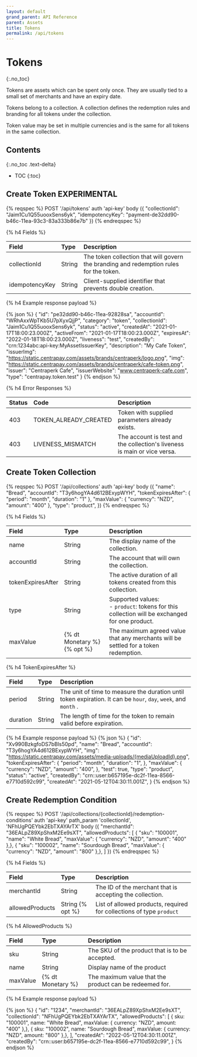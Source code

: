 ```yaml
---
layout: default
grand_parent: API Reference
parent: Assets
title: Tokens
permalink: /api/tokens
---
```


# Tokens
{:.no_toc}

Tokens are assets which can be spent only once. They are usually tied to a
small set of merchants and have an expiry date.

Tokens belong to a collection. A collection defines the redemption rules and
branding for all tokens under the collection.

Token value may be set in multiple currencies and is the same for all tokens in the same collection.

## Contents
{:.no_toc .text-delta}

* TOC
{:toc}

## Create Token **EXPERIMENTAL**

{% reqspec %}
  POST '/api/tokens'
  auth 'api-key'
  body ({
    "collectionId": "Jaim1Cu1Q55uooxSens6yk",
    "idempotencyKey": "payment-de32dd90-b46c-11ea-93c3-83a333b86e7b"
  })
{% endreqspec %}

{% h4 Fields %}

|     Field      |  Type  |                                      Description                                       |
| :------------- | :----- | :------------------------------------------------------------------------------------- |
| collectionId   | String | The token collection that will govern the branding and redemption rules for the token. |
| idempotencyKey | String | Client-supplied identifier that prevents double creation.                              |

{% h4 Example response payload %}

{% json %}
{
  "id": "pe32dd90-b46c-11ea-92828sa",
  "accountId": "WRhAxxWpTKb5U7pXyxQjjP",
	"category": "token",
	"collectionId": "Jaim1Cu1Q55uooxSens6yk",
  "status": "active",
  "createdAt": "2021-01-17T18:00:23.000Z",
  "activeFrom": "2021-01-17T18:00:23.000Z",
  "expiresAt": "2022-01-18T18:00:23.000Z",
	"liveness": "test",
	"createdBy": "crn:1234abc:api-key:MyAssetIssuerKey",
	"description": "My Cafe Token",
  "issuerImg": "https://static.centrapay.com/assets/brands/centraperk/logo.png",
	"img": "https://static.centrapay.com/assets/brands/centraperk/cafe-token.png",
  "issuer": "Centraperk Cafe",
  "issuerWebsite": "www.centraperk-cafe.com",
	"type": "centrapay.token.test"
}
{% endjson %}

{% h4 Error Responses %}

| Status |         Code          |                               Description                                |
| :----- | :-------------------- | :----------------------------------------------------------------------- |
| 403    | TOKEN_ALREADY_CREATED | Token with supplied parameters already exists.                           |
| 403    | LIVENESS_MISMATCH     | The account is test and the collection's liveness is main or vice versa. |

## Create Token Collection

{% reqspec %}
  POST '/api/collections'
  auth 'api-key'
  body ({
    "name": "Bread",
		"accountId": "T3y6hogYA4d612BExypWYH",
		"tokenExpiresAfter": {
			"period": "month",
			"duration": "1"
		},
		"maxValue": {
			"currency": "NZD",
			"amount": "400"
		},
		"type": "product",
  })
{% endreqspec %}

{% h4 Fields %}

|     Field      |  Type  |                                      Description                                       |
| :------------- | :----- | :------------------------------------------------------------------------------------- |
| name   | String | The display name of the collection. |
| accountId | String | The account that will own the collection.                              |
| tokenExpiresAfter   | String | The active duration of all tokens created from this collection. |
| type | String | Supported values: <br> - `product`: tokens for this collection will be exchanged for one product. |
| maxValue | {% dt Monetary %} {% opt %} | The maximum agreed value that any merchants will be settled for a token redemption. |

{% h4 TokenExpiresAfter %}

|     Field      |  Type  |                                      Description                                       |
| :------------- | :----- | :------------------------------------------------------------------------------------- |
| period | String | The unit of time to measure the duration until token expiration. It can be `hour`, `day`, `week`, and `month` .|
| duration | String | The length of time for the token to remain valid before expiration. |

{% h4 Example response payload %}
{% json %}
{
  "id": "Xv990BzkgfoDS7bBls50pd",
  "name": "Bread",
	"accountId": "T3y6hogYA4d612BExypWYH",
	"img": "https://static.centrapay.com/assets/media-uploads/{mediaUploadId}.png",
  "tokenExpiresAfter": {
    "period": "month",
    "duration": "1",
  },
  "maxValue": {
		"currency": "NZD",
		"amount": "400",
	},
  "test": true,
	"type": "product",
	"status": "active",
	"createdBy": "crn::user:b657195e-dc2f-11ea-8566-e7710d592c99",
	"createdAt": "2021-05-12T04:30:11.001Z",
}
{% endjson %}  

## Create Redemption Condition

{% reqspec %}
  POST '/api/collections/{collectionId}/redemption-conditions'
  auth 'api-key'
  path_param 'collectionId', 'NFhUgPQEYbk2EbTXAYArTX'
  body ({
   "merchantId": "36EALpZ89XpShxM2Ee9sXT",
		"allowedProducts": [
			{ "sku": "100001", "name": "White Bread", "maxValue": { "currency": "NZD", "amount": "400" },}, 
			{ "sku": "100002", "name": "Sourdough Bread", "maxValue": { "currency": "NZD", "amount": "800" },}, 
		]
  })
{% endreqspec %}

{% h4 Fields %}

|     Field      |  Type  |                                      Description                                       |
| :------------- | :----- | :------------------------------------------------------------------------------------- |
| merchantId   | String | The ID of the merchant that is accepting the collection. |
| allowedProducts | String {% opt %} | List of allowed products, required for collections of type `product`                             |

{% h4 AllowedProducts %}

|     Field      |  Type  |                                      Description                                       |
| :------------- | :----- | :------------------------------------------------------------------------------------- |
| sku   | String | The SKU of the product that is to be accepted. |
| name  | String | Display name of the product |
| maxValue   | {% dt Monetary %} | The maximum value that the product can be redeemed for. |

{% h4 Example response payload %}

{% json %}
{
  "id": "1234",
  "merchantId": "36EALpZ89XpShxM2Ee9sXT",
  "collectionId": "NFhUgPQEYbk2EbTXAYArTX",
  "allowedProducts": [
	  { sku: "100001", name: "White Bread", maxValue: { currency: "NZD", amount: "400" },}, 
	  { sku: "100002", name: "Sourdough Bread", maxValue: { currency: "NZD", amount: "800" },}, 
  ],
  "createdAt": "2022-05-12T04:30:11.001Z",
  "createdBy": "crn::user:b657195e-dc2f-11ea-8566-e7710d592c99",
}
{% endjson %}